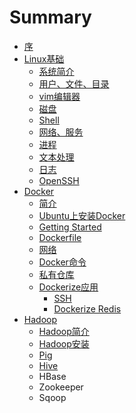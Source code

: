 # Summary

* [序](README.md)
* [Linux基础](linux_basic/README.md)
    * [系统简介](linux_basic/系统简介.md)
    * [用户、文件、目录](linux_basic/用户-文件-目录.md)
    * [vim编辑器](linux_basic/vim编辑器.md)
    * [磁盘](linux_basic/磁盘.md)
    * [Shell](linux_basic/shell.md)
    * [网络、服务](linux_basic/网络、服务.md)
    * [进程](linux_basic/进程.md)
    * [文本处理](linux_basic/文本处理.md)
    * [日志](linux_basic/日志.md)
    * [OpenSSH](linux_basic/openssh.md)
* [Docker](Docker/docker.md)
    * [简介](Docker/简介.md)
    * [Ubuntu上安装Docker](Docker/ubuntu上安装docker.md)
    * [Getting Started](Docker/getting-started.md)
    * [Dockerfile](Docker/dockerfile.md)
    * [网络](Docker/网络.md)
    * [Docker命令](Docker/docker命令.md)
    * [私有仓库](Docker/私有仓库.md)
    * [Dockerize应用](Docker/dockerize应用.md)
        * [SSH](Docker/ssh.md)
        * [Dockerize Redis](Docker/dockerize-redis.md)
* [Hadoop](hadoop/hadoop.md)
    * [Hadoop简介](hadoop/hadoop简介.md)
    * [Hadoop安装](hadoop/hadoop安装.md)
    * [Pig](hadoop/pig.md)
    * [Hive](hadoop/hive.md)
    * HBase
    * Zookeeper
    * Sqoop

